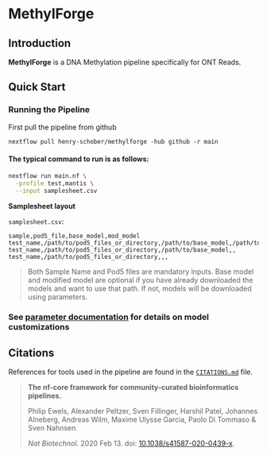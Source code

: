 # MethylForge

## Introduction

**MethylForge** is a DNA Methylation pipeline specifically for ONT Reads. 

## Quick Start

### Running the Pipeline

First pull the pipeline from github

`nextflow pull henry-schober/methylforge -hub github -r main`

#### The typical command to run is as follows:

```bash
nextflow run main.nf \
  -profile test,mantis \
  --input samplesheet.csv
```

**Samplesheet layout**

`samplesheet.csv`:

```csv
sample,pod5_file,base_model,mod_model
test_name,/path/to/pod5_files_or_directory,/path/to/base_model,/path/to/modified_model
test_name,/path/to/pod5_files_or_directory,/path/to/base_model,,
test_name,/path/to/pod5_files_or_directory,,,
```

> Both Sample Name and Pod5 files are mandatory inputs. Base model and modified model are optional if you have already downloaded the models and want to use that path. If not, models will be downloaded using parameters.

### See [parameter documentation](./docs/Parameters.md) for details on model customizations


## Citations

References for tools used in the pipeline are found in the [`CITATIONS.md`](CITATIONS.md) file.

> **The nf-core framework for community-curated bioinformatics pipelines.**
>
> Philip Ewels, Alexander Peltzer, Sven Fillinger, Harshil Patel, Johannes Alneberg, Andreas Wilm, Maxime Ulysse Garcia, Paolo Di Tommaso & Sven Nahnsen.
>
> _Nat Biotechnol._ 2020 Feb 13. doi: [10.1038/s41587-020-0439-x](https://dx.doi.org/10.1038/s41587-020-0439-x).
